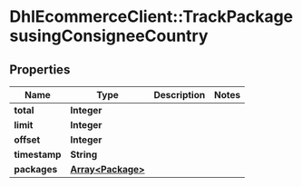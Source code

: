 # DhlEcommerceClient::TrackPackagesusingConsigneeCountry

## Properties
Name | Type | Description | Notes
------------ | ------------- | ------------- | -------------
**total** | **Integer** |  |
**limit** | **Integer** |  |
**offset** | **Integer** |  |
**timestamp** | **String** |  |
**packages** | [**Array&lt;Package&gt;**](Package.md) |  |


